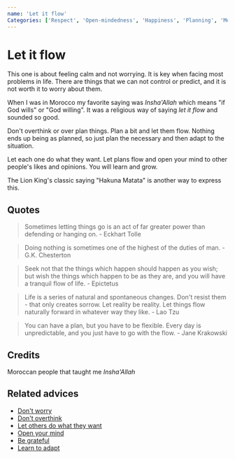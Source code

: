 ```yaml
---
name: 'Let it flow'
Categories: ['Respect', 'Open-mindedness', 'Happiness', 'Planning', 'Mental health']
---
```

# Let it flow

This one is about feeling calm and not worrying. It is key when facing most problems in life. There are things that we can not control or predict, and it is not worth it to worry about them.

When I was in Morocco my favorite saying was _Insha'Allah_ which means "if God wills" or "God willing". It was a religious way of saying _let it flow_ and sounded so good.

Don't overthink or over plan things. Plan a bit and let them flow. Nothing ends up being as planned, so just plan the necessary and then adapt to the situation.

Let each one do what they want. Let plans flow and open your mind to other people's likes and opinions. You will learn and grow.

The Lion King's classic saying "Hakuna Matata" is another way to express this.

## Quotes


> Sometimes letting things go is an act of far greater power than defending or hanging on. - Eckhart Tolle

> Doing nothing is sometimes one of the highest of the duties of man. - G.K. Chesterton

> Seek not that the things which happen should happen as you wish; but wish the things which happen to be as they are, and you will have a tranquil flow of life. - Epictetus

> Life is a series of natural and spontaneous changes. Don't resist them - that only creates sorrow. Let reality be reality. Let things flow naturally forward in whatever way they like. - Lao Tzu

> You can have a plan, but you have to be flexible. Every day is unpredictable, and you just have to go with the flow. - Jane Krakowski


## Credits

Moroccan people that taught me _Insha'Allah_

## Related advices

- [Don't worry](../Don't%20worry/index.md)
- [Don't overthink](../Don't%20overthink/index.md)
- [Let others do what they want](../Let%20others%20do%20what%20they%20want/index.md)
- [Open your mind](../Open%20your%20mind/index.md)
- [Be grateful](../Be%20grateful/index.md)
- [Learn to adapt](../Learn%20to%20adapt/index.md)